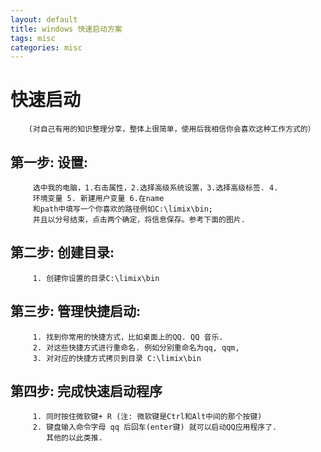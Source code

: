 ```yaml
---
layout: default
title: windows 快速启动方案
tags: misc
categories: misc
---
```

# 快速启动  
		(对自己有用的知识整理分享，整体上很简单，使用后我相信你会喜欢这种工作方式的）

## 第一步: 设置:
		 选中我的电脑，1.右击属性，2.选择高级系统设置，3.选择高级标签. 4.
		 环境变量 5. 新建用户变量 6.在name
		 和path中填写一个你喜欢的路径例如C:\limix\bin;
		 并且以分号结束，点击两个确定，将信息保存。参考下面的图片.

## 第二步: 创建目录:
		 1. 创建你设置的目录C:\limix\bin

## 第三步: 管理快捷启动:
		 1. 找到你常用的快捷方式，比如桌面上的QQ. QQ 音乐. 
		 2. 对这些快捷方式进行重命名. 例如分别重命名为qq, qqm,
		 3. 对对应的快捷方式拷贝到目录 C:\limix\bin

## 第四步: 完成快速启动程序
		 1. 同时按住微软键+ R (注: 微软键是Ctrl和Alt中间的那个按键)   
		 2. 键盘输入命令字母 qq 后回车(enter键) 就可以启动QQ应用程序了.
			其他的以此类推.

